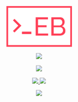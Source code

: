 <div align="center">
  <img alt="Logo" src="https://github.com/egebilecen/egebilecen.github.io/blob/master/img/EB_logo.png" width="175" />
</div>

<p align="center">
   <a href="https://github.com/egebilecen">
    <img src="https://github-readme-stats.vercel.app/api?username=egebilecen&count_private=true&show_icons=true&theme=radical">
  </a>
</p>

<p align="center">
   <a href="https://github.com/egebilecen">
    <img src="https://github-readme-stats.vercel.app/api/top-langs/?username=egebilecen&langs_count=20&layout=compact">
  </a>
</p>

<p align="center">
    <a href="https://www.linkedin.com/in/egebilecen/">
      <img src="https://img.shields.io/badge/linkedin-%230077B5.svg?&style=for-the-badge&logo=linkedin&logoColor=white" />
    </a>
    <a href="https://github.com/egebilecen">
        <img src="https://komarev.com/ghpvc/?username=egebilecen">
    </a>
</p>

<p align="center">
   <a href="https://www.buymeacoffee.com/egebilecen">
    <img src="https://i.ibb.co/gMYLVV2/Webp-net-resizeimage.png">
  </a>
</p>
